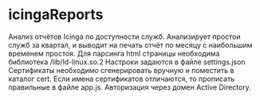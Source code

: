 icingaReports
=============

Анализ отчётов Icinga по доступности служб.
Анализирует простои служб за квартал, и выводит на печать отчёт по месяцу с наибольшим временем простоя.
Для парсинга html страницы необходима библиотека /lib/ld-linux.so.2
Настроки задаются в файле settings.json
Сертификаты необходимо сгенерировать вручную и поместить в каталог cert.
Если имена сертификатов отличаются, то прописать правильные в файле app.js.
Авторизация через домен Active Directory.
